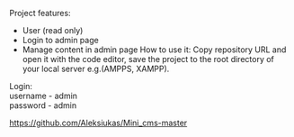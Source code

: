 Project features:
- User  (read only)
- Login to admin page
- Manage content in admin page
How to use it:
Copy repository URL and open it with the code editor, save the project to the root directory of your local server e.g.(AMPPS, XAMPP).

Login:<br>
username - admin <br>
password - admin

https://github.com/Aleksiukas/Mini_cms-master
